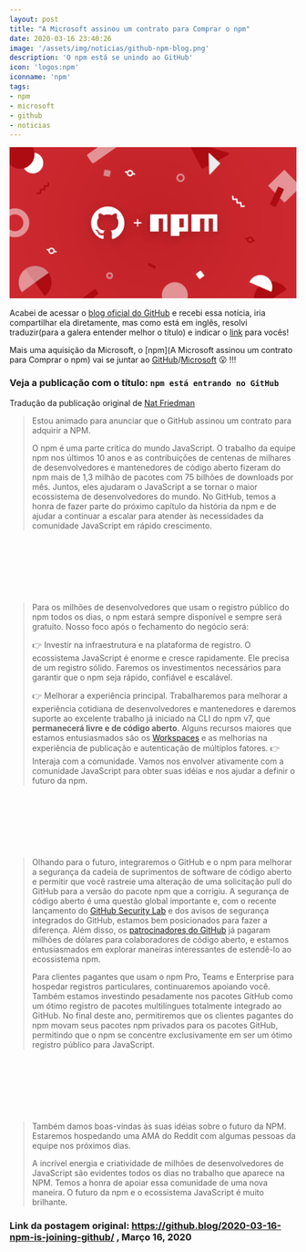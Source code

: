 ```yaml
---
layout: post
title: "A Microsoft assinou um contrato para Comprar o npm"
date: 2020-03-16 23:40:26
image: '/assets/img/noticias/github-npm-blog.png'
description: 'O npm está se unindo ao GitHub'
icon: 'logos:npm'
iconname: 'npm'
tags:
- npm
- microsoft
- github
- noticias
---
```


![A Microsoft assinou um contrato para Comprar o npm](/assets/img/noticias/github-npm-blog.png)

Acabei de acessar o [blog oficial do GitHub](https://github.blog/) e recebi essa notícia, iria compartilhar ela diretamente, mas como está em inglês, resolvi traduzir(para a galera entender melhor o título) e indicar o [link](https://github.blog/2020-03-16-npm-is-joining-github/) para vocês!

Mais uma aquisição da Microsoft, o [npm](A Microsoft assinou um contrato para Comprar o npm) vai se juntar ao [GitHub](https://github.com)/[Microsoft](https://microsoft.com/) 😮️ !!!
### Veja a publicação com o título: `npm está entrando no GitHub`
Tradução da publicação original de [Nat Friedman](https://github.blog/author/nat/)
> Estou animado para anunciar que o GitHub assinou um contrato para adquirir a NPM.
> 
> O npm é uma parte crítica do mundo JavaScript. O trabalho da equipe npm nos últimos 10 anos e as contribuições de centenas de milhares de desenvolvedores e mantenedores de código aberto fizeram do npm mais de 1,3 milhão de pacotes com 75 bilhões de downloads por mês. Juntos, eles ajudaram o JavaScript a se tornar o maior ecossistema de desenvolvedores do mundo. No GitHub, temos a honra de fazer parte do próximo capítulo da história da npm e de ajudar a continuar a escalar para atender às necessidades da comunidade JavaScript em rápido crescimento.

<!-- LISTA MIN -->
<script async src="//pagead2.googlesyndication.com/pagead/js/adsbygoogle.js"></script>
<ins class="adsbygoogle"
style="display:inline-block;width:730px;height:95px"
data-ad-client="ca-pub-2838251107855362"
data-ad-slot="5351066970"></ins>
<script>
(adsbygoogle = window.adsbygoogle || []).push({});
</script>

> Para os milhões de desenvolvedores que usam o registro público do npm todos os dias, o npm estará sempre disponível e sempre será gratuito. Nosso foco após o fechamento do negócio será:
> 
> 👉️ Investir na infraestrutura e na plataforma de registro. O ecossistema JavaScript é enorme e cresce rapidamente. Ele precisa de um registro sólido. Faremos os investimentos necessários para garantir que o npm seja rápido, confiável e escalável.
> 
> 👉️ Melhorar a experiência principal. Trabalharemos para melhorar a experiência cotidiana de desenvolvedores e mantenedores e daremos suporte ao excelente trabalho já iniciado na CLI do npm v7, que **permanecerá livre e de código aberto**. Alguns recursos maiores que estamos entusiasmados são os [Workspaces](https://github.com/npm/rfcs/blob/de8d71c0453f5cf443d3ef2f47e313f12dd6aaf9/accepted/0000-workspaces.md) e as melhorias na experiência de publicação e autenticação de múltiplos fatores.
> 👉️ Interaja com a comunidade. Vamos nos envolver ativamente com a comunidade JavaScript para obter suas idéias e nos ajudar a definir o futuro da npm.

<!-- LISTA MIN -->
<script async src="//pagead2.googlesyndication.com/pagead/js/adsbygoogle.js"></script>
<ins class="adsbygoogle"
style="display:inline-block;width:730px;height:95px"
data-ad-client="ca-pub-2838251107855362"
data-ad-slot="5351066970"></ins>
<script>
(adsbygoogle = window.adsbygoogle || []).push({});
</script>

> Olhando para o futuro, integraremos o GitHub e o npm para melhorar a segurança da cadeia de suprimentos de software de código aberto e permitir que você rastreie uma alteração de uma solicitação pull do GitHub para a versão do pacote npm que a corrigiu. A segurança de código aberto é uma questão global importante e, com o recente lançamento do [GitHub Security Lab](https://securitylab.github.com/) e dos avisos de segurança integrados do GitHub, estamos bem posicionados para fazer a diferença. Além disso, os [patrocinadores do GitHub](https://github.com/sponsors) já pagaram milhões de dólares para colaboradores de código aberto, e estamos entusiasmados em explorar maneiras interessantes de estendê-lo ao ecossistema npm.
> 
> Para clientes pagantes que usam o npm Pro, Teams e Enterprise para hospedar registros particulares, continuaremos apoiando você. Também estamos investindo pesadamente nos pacotes GitHub como um ótimo registro de pacotes multilíngues totalmente integrado ao GitHub. No final deste ano, permitiremos que os clientes pagantes do npm movam seus pacotes npm privados para os pacotes GitHub, permitindo que o npm se concentre exclusivamente em ser um ótimo registro público para JavaScript.

<!-- LISTA MIN -->
<script async src="//pagead2.googlesyndication.com/pagead/js/adsbygoogle.js"></script>
<ins class="adsbygoogle"
style="display:inline-block;width:730px;height:95px"
data-ad-client="ca-pub-2838251107855362"
data-ad-slot="5351066970"></ins>
<script>
(adsbygoogle = window.adsbygoogle || []).push({});
</script>

> Também damos boas-vindas às suas idéias sobre o futuro da NPM. Estaremos hospedando uma AMA do Reddit com algumas pessoas da equipe nos próximos dias.
> 
> A incrível energia e criatividade de milhões de desenvolvedores de JavaScript são evidentes todos os dias no trabalho que aparece na NPM. Temos a honra de apoiar essa comunidade de uma nova maneira. O futuro da npm e o ecossistema JavaScript é muito brilhante.

### Link da postagem original: <https://github.blog/2020-03-16-npm-is-joining-github/> , Março 16, 2020



